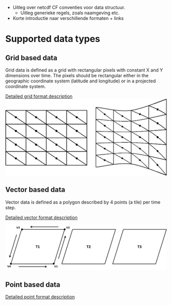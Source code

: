 * Uitleg over netcdf CF conventies voor data structuur.
    * Uitleg generieke regels, zoals naamgeving etc.
* Korte introductie naar verschillende formaten + links


# Supported data types

## Grid based data
Grid data is defined as a grid with rectangular pixels with constant X and Y dimensions over time.
The pixels should be rectangular either in the geographic coordinate system (latitude and longitude)
or in a projected coordinate system.

[Detailed grid format description](data_format_standard_grid.md)
![Grid format image](images/grid_format.png)

## Vector based data
Vector data is defined as a polygon described by 4 points (a tile) per time step.

[Detailed vector format description](data_format_standard_vector.md)


![Vector format image](images/vector_format.png)

## Point based data
[Detailed point format description](data_format_standard_point.md)